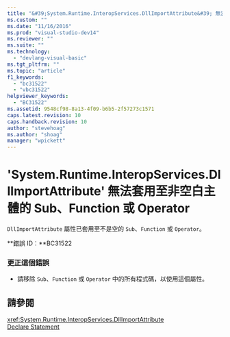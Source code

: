 ```yaml
---
title: "&#39;System.Runtime.InteropServices.DllImportAttribute&#39; 無法套用至非空白主體的 Sub、Function 或 Operator | Microsoft Docs"
ms.custom: ""
ms.date: "11/16/2016"
ms.prod: "visual-studio-dev14"
ms.reviewer: ""
ms.suite: ""
ms.technology: 
  - "devlang-visual-basic"
ms.tgt_pltfrm: ""
ms.topic: "article"
f1_keywords: 
  - "bc31522"
  - "vbc31522"
helpviewer_keywords: 
  - "BC31522"
ms.assetid: 9548cf98-8a13-4f09-b6b5-2f57273c1571
caps.latest.revision: 10
caps.handback.revision: 10
author: "stevehoag"
ms.author: "shoag"
manager: "wpickett"
---
```

# &#39;System.Runtime.InteropServices.DllImportAttribute&#39; 無法套用至非空白主體的 Sub、Function 或 Operator
`DllImportAttribute` 屬性已套用至不是空的 `Sub`、`Function` 或 `Operator`。  
  
 **錯誤 ID︰**BC31522  
  
### 更正這個錯誤  
  
-   請移除 `Sub`、`Function` 或 `Operator` 中的所有程式碼，以使用這個屬性。  
  
## 請參閱  
 <xref:System.Runtime.InteropServices.DllImportAttribute>   
 [Declare Statement](/dotnet/visual-basic/language-reference/statements/declare-statement)